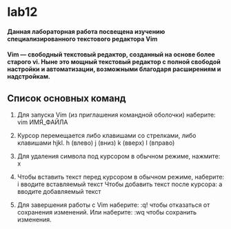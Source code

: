 # lab12
#### Данная лабораторная работа посвещена изучению специализированного текстового редактора Vim
#### Vim — свободный текстовый редактор, созданный на основе более старого vi. Ныне это мощный текстовый редактор с полной свободой настройки и автоматизации, возможными благодаря расширениям и надстройкам. 

## Список основных команд 
1. Для запуска Vim (из приглашения командной оболочки) наберите:
			    vim ИМЯ_ФАЙЛА <ENTER>
2. Курсор перемещается либо клавишами со стрелками, либо клавишами hjkl.
	h (влево)	j (вниз)	k (вверх)	l (вправо)

3. Для удаления символа под курсором в обычном режиме, нажмите:  x

4. Чтобы вставить текст перед курсором в обычном режиме, наберите: i   вводите вставляемый текст   <ESC>
   Чтобы добавить текст после курсора: a   вводите добавляемый текст   <ESC>

5. Для завершения работы с Vim наберите:
	<ESC>   :q!   <ENTER>  чтобы отказаться от сохранения изменений.
     Или наберите:
	<ESC>   :wq   <ENTER>  чтобы сохранить изменения.
